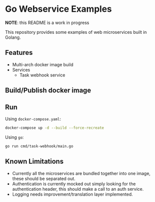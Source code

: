 # Go Webservice Examples
**NOTE**: this README is a work in progress

This repository provides some examples of web microservices built in Golang.

## Features
* Multi-arch docker image build
* Services
  * Task webhook service

## Build/Publish docker image

## Run
Using `docker-compose.yaml`:

```bash
docker-compose up -d --build --force-recreate
```

Using `go`:

```bash
go run cmd/task-webhook/main.go
```

## Known Limitations
* Currently all the microservices are bundled together into one image, these should be separated out.
* Authentication is currently mocked out simply looking for the authentication header, this should make a call to an auth service.
* Logging needs improvement/translation layer implemented.
